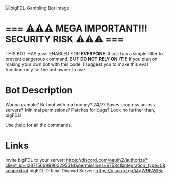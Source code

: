 ![bigFDL Gambling Bot Image](https://equabg.neocities.org/bigfdl.png)

# === ⚠️⚠️⚠️ MEGA IMPORTANT!!! SECURITY RISK ⚠️⚠️⚠️ ===
THIS BOT HAS ;eval ENABLED FOR **EVERYONE**. It just has a simple filter to prevent dangerous command. BUT **DO NOT RELY ON IT!!!**
If you plan on making your own bot with this code, I suggest you to make this eval function only for the bot owner to use.

# Bot Description
Wanna gamble? But not with real money?
24/7?  Saves progress across servers?
Minimal permissions? Patches for bugs?
Look no further than, bigFDL!

Use ;help for all the commands.

# Links

Invite bigFDL to your server: https://discord.com/oauth2/authorize?client_id=1287156699903295614&permissions=67584&integration_type=0&scope=bot
bigFDL Official Discord Server: https://discord.gg/j4gW9FAW3c



